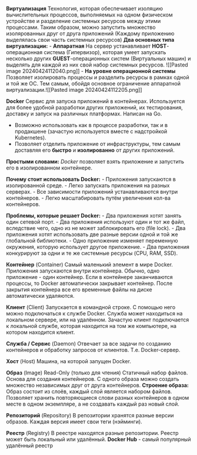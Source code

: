


**Виртуализация**
	Технология, которая обеспечивает изоляцию вычислительных процессов, выполняемых на одном физическом устройстве и разделение системных ресурсов между этими процессами.
	Таким образом, можно запустить множество изолярованных друг от друга приложений (Каждому приложению выделялась свои часть системных ресурсов)
	**Два основных типа виртуализации:**
		- **Аппаратная**
			На сервер устанавливает **HOST**-операционная система (Гипервизор), которая умеет запускать несколько других **GUEST**-операционных систем (Виртуальных машин) и выделять для каждой из них свой набор системных ресурсов. ![[Pasted image 20240424112040.png]]
		- **На уровне операционной системы**
			Позволяет изолировать процессы и разделить ресурсы в рамках одной и той же ОС.
			Тем самым, обойдя основное ограничение аппаратной виртуализации.![[Pasted image 20240424112205.png]]


**Docker**
	Сервис для запуска приложений в контейнерах.
	Используется для более удобной разработки других приложений, их тестирования, доставку и запуск на различных платформах.
	Написан на Go.

- Возможно использовать как в процессе разработки, так и в продакшене (зачастую используется вместе с надстройкой Kubernetes).
- Позволяет отделить приложение от инфраструктуры, тем самым доставляя его **быстро** и **изолированно** от других приложений.

**Простыми словами:** 
	*Docker* позволяет взять приложение и запустить его в изолированном контейнере.

**Почему стоит использовать Docker:**
	- Приложения запускаются в изолированной среде.
	- Легко запускать приложения на разных серверах.
	- Все зависимости приложений устанавливаются внутри контейнеров.
	- Легко масштабировать путём увеличения кол-ва контейнеров.

**Проблемы, которые решает Docker:**
	- Два приложения хотят занять один сетевой порт.
	- Два приложения используют один и тот же файл, вследствие чего, одно из не может заблокировать его (file lock).
	- Два приложения хотят использовать две разные версии одной и той же глобальной библиотеки.
	- Одно приложение изменяет переменную окружения, которую использует другое приложение.
	- Два приложения конкурируют за одни и те же системные ресурсы (CPU, RAM, SSD).

**Контейнер** (Container)
	Самый маленький элемент в мире Docker.
	Приложения запускаются внутри контейнера.
	Обычно, одно приложение - один контейнер.
	Если в контейнере заканчиваются процессы, то Docker автоматически закрывает контейнер.
	После закрытия контейнера все его временные файлы на диске автоматически удаляются.

**Клиент** (Client)
	Запускается в командной строке.
	С помощью него можно подключаться к службе Docker.
	Служба может находиться на локальном сервере, или на удалённом.
	Зачастую клиент подключается к локальной службе, которая находится на том же компьютере, на котором находится клиент.

**Служба / Сервис** (Daemon)
	Отвечает за все задачи по созданию контейнеров и обработку запросов от клиентов.
	Т.е. Docker-сервер.

**Хост** (Host)
	Машина, на которой запущен Docker.

**Образ** (Image)
	Read-Only (только для чтения)
	Статичный набор файлов.
	Основа для создания контейнеров.
	С одного образа можно создать множество независимых друг от друга контейнеров.
	**Строение образа:**
		Образ состоит из слоёв, каждый слой является набором файлов.
		Позволяет хранить повторяющиеся слови разных контейнеров в одном месте в одном экземпляре, а не создавать каждый раз новый слой.

**Репозиторий** (Repository)
	В репозитории хранятся разные версии образов.
	Каждая версия имеет свои теги (нэйминги).
	

**Реестр** (Registry)
	В реестре находятся разные репозитории.
	Реестр может быть локальный или удалённый.
	**Docker Hub** - самый популярный удалённый реестр

